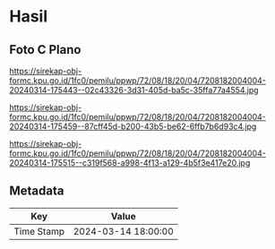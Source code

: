 # Hasil

## Foto C Plano

https://sirekap-obj-formc.kpu.go.id/1fc0/pemilu/ppwp/72/08/18/20/04/7208182004004-20240314-175443--02c43326-3d31-405d-ba5c-35ffa77a4554.jpg

https://sirekap-obj-formc.kpu.go.id/1fc0/pemilu/ppwp/72/08/18/20/04/7208182004004-20240314-175459--87cff45d-b200-43b5-be62-6ffb7b6d93c4.jpg

https://sirekap-obj-formc.kpu.go.id/1fc0/pemilu/ppwp/72/08/18/20/04/7208182004004-20240314-175515--c319f568-a998-4f13-a129-4b5f3e417e20.jpg


## Metadata

| Key        | Value               |
| ---------- | ------------------- |
| Time Stamp | 2024-03-14 18:00:00 |



